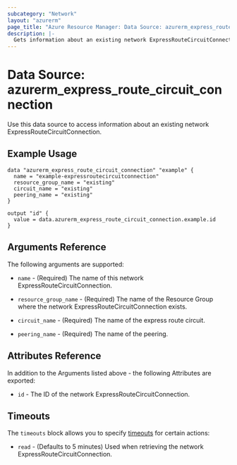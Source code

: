 ```yaml
---
subcategory: "Network"
layout: "azurerm"
page_title: "Azure Resource Manager: Data Source: azurerm_express_route_circuit_connection"
description: |-
  Gets information about an existing network ExpressRouteCircuitConnection.
---
```


# Data Source: azurerm_express_route_circuit_connection

Use this data source to access information about an existing network ExpressRouteCircuitConnection.

## Example Usage

```hcl
data "azurerm_express_route_circuit_connection" "example" {
  name = "example-expressroutecircuitconnection"
  resource_group_name = "existing"
  circuit_name = "existing"
  peering_name = "existing"
}

output "id" {
  value = data.azurerm_express_route_circuit_connection.example.id
}
```

## Arguments Reference

The following arguments are supported:

* `name` - (Required) The name of this network ExpressRouteCircuitConnection.

* `resource_group_name` - (Required) The name of the Resource Group where the network ExpressRouteCircuitConnection exists.

* `circuit_name` - (Required) The name of the express route circuit.

* `peering_name` - (Required) The name of the peering.

## Attributes Reference

In addition to the Arguments listed above - the following Attributes are exported:

* `id` - The ID of the network ExpressRouteCircuitConnection.

## Timeouts

The `timeouts` block allows you to specify [timeouts](https://www.terraform.io/docs/configuration/resources.html#timeouts) for certain actions:

* `read` - (Defaults to 5 minutes) Used when retrieving the network ExpressRouteCircuitConnection.